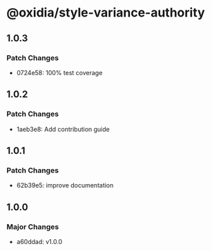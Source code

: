 # @oxidia/style-variance-authority

## 1.0.3

### Patch Changes

- 0724e58: 100% test coverage

## 1.0.2

### Patch Changes

- 1aeb3e8: Add contribution guide

## 1.0.1

### Patch Changes

- 62b39e5: improve documentation

## 1.0.0

### Major Changes

- a60ddad: v1.0.0
